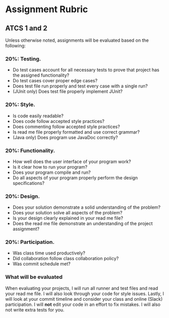 # Assignment Rubric
## ATCS 1 and 2
Unless otherwise noted, assignments will be evaluated based on the following:

### 20%: Testing.
- Do test cases account for all necessary tests to prove that project has the assigned functionality?
- Do test cases cover proper edge cases?
- Does test file run properly and test every case with a single run?
- (JUnit only) Does test file properly implement JUnit?

### 20%: Style.
- Is code easily readable?
- Does code follow accepted style practices?
- Does commenting follow accepted style practices?
- Is read me file properly formatted and use correct grammar?
- (Java only) Does program use JavaDoc correctly? 

### 20%: Functionality.
- How well does the user interface of your program work?
- Is it clear how to run your program?
- Does your program compile and run?
- Do all aspects of your program properly perform the design specifications?

### 20%: Design.
- Does your solution demonstrate a solid understanding of the problem?
- Does your solution solve all aspects of the problem?
- Is your design clearly explained in your read me file?
- Does the read me file demonstrate an understanding of the project assignment?

### 20%: Participation.
- Was class time used productively?
- Did collaboration follow class collaboration policy?
- Was commit schedule met?


### What will be evaluated
When evaluating your projects, I will run all runner and test files and read your read me file. I will also look through your code for style issues. Lastly, I will look at your commit timeline and consider your class and online (Slack) participation. I will __not__ edit your code in an effort to fix mistakes. I will also not write extra tests for you. 

